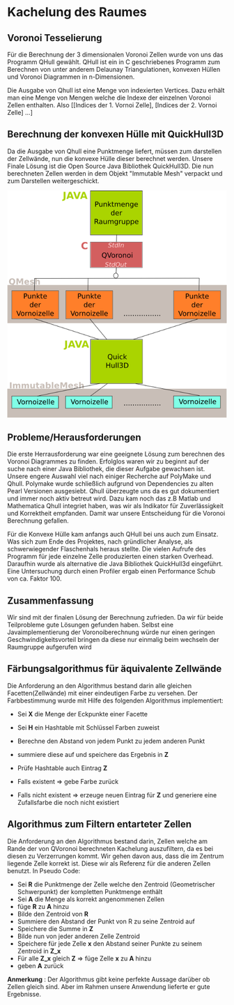 # Kachelung des Raumes
## Voronoi Tesselierung

Für die Berechnung der 3 dimensionalen Voronoi Zellen wurde von uns das Programm QHull gewählt. QHull ist ein in C geschriebenes Programm zum Berechnen von unter anderem Delaunay Triangulationen, konvexen Hüllen und Voronoi Diagrammen in n-Dimensionen.

Die Ausgabe von Qhull ist eine Menge von indexierten Vertices. Dazu erhält man eine Menge von Mengen welche die Indexe der einzelnen Voronoi Zellen enthalten.
Also 
	[[Indices der 1. Vornoi Zelle], [Indices der 2. Vornoi Zelle] ...]


## Berechnung der konvexen Hülle mit QuickHull3D

Da die Ausgabe von Qhull eine Punktmenge liefert, müssen zum darstellen der Zellwände, nun die konvexe Hülle dieser berechnet werden.
Unsere Finale Lösung ist die Open Source Java Bibliothek QuickHull3D.
Die nun berechneten Zellen werden in dem Objekt "Immutable Mesh" verpackt und zum Darstellen weitergeschickt.

![Schema](img/schema.png)

## Probleme/Herausforderungen
Die erste Herrausforderung war eine geeignete Lösung zum berechnen des Voronoi Diagrammes zu finden. Erfolglos waren wir zu beginnt auf der suche nach einer Java Bibliothek, die dieser Aufgabe gewachsen ist.
Unsere engere Auswahl viel nach einiger Recherche auf PolyMake und Qhull. Polymake wurde schließlich aufgrund von Dependencies zu alten Pearl Versionen ausgesiebt. Qhull überzeugte uns da es gut dokumentiert und immer noch aktiv betreut wird. Dazu kam noch das z.B Matlab und Mathematica Qhull integriet haben, was wir als Indikator für Zuverlässigkeit und Korrektheit empfanden. Damit war unsere Entscheidung für die Voronoi Berechnung gefallen.

Für die Konvexe Hülle kam anfangs auch QHull bei uns auch zum Einsatz. Was sich zum Ende des Projektes, nach gründlicher Analyse, als schwerwiegender Flaschenhals heraus stellte. Die vielen Aufrufe des Programm für jede einzelne Zelle produzierten einen starken Overhead. Daraufhin wurde als alternative die Java Bibliothek QuickHull3d eingeführt. Eine Untersuchung durch einen Profiler ergab einen Performance Schub von ca. Faktor 100. 

## Zusammenfassung

Wir sind mit der finalen Lösung der Berechnung zufrieden. Da wir für beide Teilprobleme gute Lösungen gefunden haben. Selbst eine Javaimplementierung der Voronoiberechnung würde nur einen geringen Geschwindigkeitsvorteil bringen da diese nur einmalig beim wechseln der Raumgruppe aufgerufen wird

## Färbungsalgorithmus für äquivalente Zellwände

Die Anforderung an den Algorithmus bestand darin alle gleichen Facetten(Zellwände) mit einer eindeutigen Farbe zu versehen.
Der Farbbestimmung wurde mit Hilfe des folgenden Algorithmus implementiert:

* Sei **X** die Menge der Eckpunkte einer Facette
* Sei **H** ein Hashtable mit Schlüssel Farben zuweist  

* Berechne den Abstand von jedem Punkt zu jedem anderen Punkt
* summiere diese auf und speichere das Ergebnis in **Z**
* Prüfe Hashtable auch Eintrag **Z**
* Falls existent => gebe Farbe zurück
* Falls nicht existent => erzeuge neuen Eintrag für **Z** und generiere eine Zufallsfarbe die noch nicht existiert

## Algorithmus zum Filtern entarteter Zellen

Die Anforderung an den Algorithmus bestand darin, Zellen welche am Rande der von QVoronoi berechneten Kachelung auszufiltern, da es bei diesen zu Verzerrungen kommt. Wir gehen davon aus, dass die im Zentrum liegende Zelle korrekt ist. Diese wir als Referenz für die anderen Zellen benutzt. In Pseudo Code:

* Sei **R** die Punktmenge der Zelle welche den Zentroid (Geometrischer Schwerpunkt) der kompletten Punktmenge enthält
* Sei **A** die Menge als korrekt angenommenen Zellen 
* füge **R** zu **A** hinzu
* Bilde den Zentroid von **R**
* Summiere den Abstand der Punkt von R zu seine Zentroid auf
* Speichere die Summe in **Z**
* Bilde nun von jeder anderen Zelle Zentroid
* Speichere für jede Zelle **x** den Abstand seiner Punkte zu seinem Zentroid in **Z_x**
* Für alle **Z_x** gleich **Z** => füge Zelle **x** zu **A** hinzu
* geben **A** zurück

**Anmerkung** : Der Algorithmus gibt keine perfekte Aussage darüber ob Zellen gleich sind. Aber im Rahmen unsere Anwendung lieferte er gute Ergebnisse.

